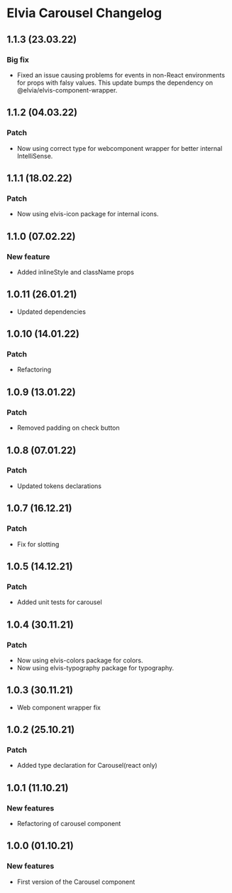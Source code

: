 # Elvia Carousel Changelog

## 1.1.3 (23.03.22)

### Big fix

- Fixed an issue causing problems for events in non-React environments for props with falsy values. This
  update bumps the dependency on @elvia/elvis-component-wrapper.

## 1.1.2 (04.03.22)

### Patch

- Now using correct type for webcomponent wrapper for better internal IntelliSense.

## 1.1.1 (18.02.22)

### Patch

- Now using elvis-icon package for internal icons.

## 1.1.0 (07.02.22)

### New feature

- Added inlineStyle and className props

## 1.0.11 (26.01.21)

- Updated dependencies

## 1.0.10 (14.01.22)

### Patch

- Refactoring

## 1.0.9 (13.01.22)

### Patch

- Removed padding on check button

## 1.0.8 (07.01.22)

### Patch

- Updated tokens declarations

## 1.0.7 (16.12.21)

### Patch

- Fix for slotting

## 1.0.5 (14.12.21)

### Patch

- Added unit tests for carousel

## 1.0.4 (30.11.21)

### Patch

- Now using elvis-colors package for colors.
- Now using elvis-typography package for typography.

## 1.0.3 (30.11.21)

- Web component wrapper fix

## 1.0.2 (25.10.21)

### Patch

- Added type declaration for Carousel(react only)

## 1.0.1 (11.10.21)

### New features

- Refactoring of carousel component

## 1.0.0 (01.10.21)

### New features

- First version of the Carousel component
